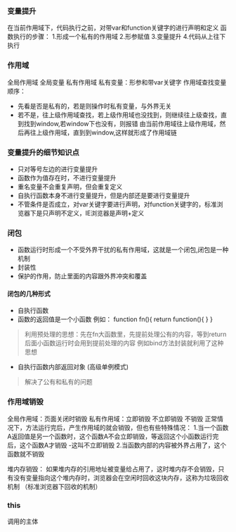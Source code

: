 ### 变量提升
在当前作用域下，代码执行之前，对带var和function关键字的进行声明和定义
函数执行的步骤：
1.形成一个私有的作用域
2.形参赋值
3.变量提升
4.代码从上往下执行

### 作用域
全局作用域 全局变量
私有作用域 私有变量：形参和带var关键字
作用域查找变量顺序：
- 先看是否是私有的，若是则操作时私有变量，与外界无关
- 若不是，往上级作用域查找，若上级作用域也没找到，则继续往上级查找，直到找到window,若window下也没有，则报错
由当前作用域往上级作用域，然后再往上级作用域，直到到window,这样就形成了作用域链

### 变量提升的细节知识点
- 只对等号左边的进行变量提升
- 函数作为值存在时，不进行变量提升
- 重名变量不会重复声明，但会重复定义
- 自执行函数本身不进行变量提升，但是内部还是要进行变量提升
- 不管条件是否成立，对var关键字要进行声明，对function关键字的，标准浏览器下是只声明不定义，IE浏览器是声明+定义

### 闭包
- 函数运行时形成一个不受外界干扰的私有作用域，这就是一个闭包,闭包是一种机制
- 封装性
- 保护的作用，防止里面的内容跟外界冲突和覆盖
#### 闭包的几种形式
- 自执行函数
- 函数的返回值是一个小函数 例如：
    function fn(){
        return function(){
        }
    }
>利用预处理的思想：先在fn大函数里，先提前处理公有的内容，等到return后面小函数运行时会用到提前处理的内容 例如bind方法封装就利用了这种思想
- 自执行函数内部返回对象 (高级单例模式)
> 解决了公有和私有的问题

### 作用域销毁
全局作用域：页面关闭时销毁
私有作用域：立即销毁  不立即销毁   不销毁
正常情况下，方法运行完后，产生作用域的就会销毁，但也有些特殊情况：
 1.当一个函数A返回值是另一个函数时，这个函数A不会立即销毁，等返回这个小函数运行完后，这个函数A才销毁  -这叫不立即销毁
 2.当函数内部的内容被外界占用了，这个函数就不销毁
 
堆内存销毁：
如果堆内存的引用地址被变量给占用了，这时堆内存不会销毁，只有没有变量指向这个堆内存时，浏览器会在空闲时回收这块内存，这称为垃圾回收机制 （标准浏览器下回收的机制）

### this 
调用的主体





 
